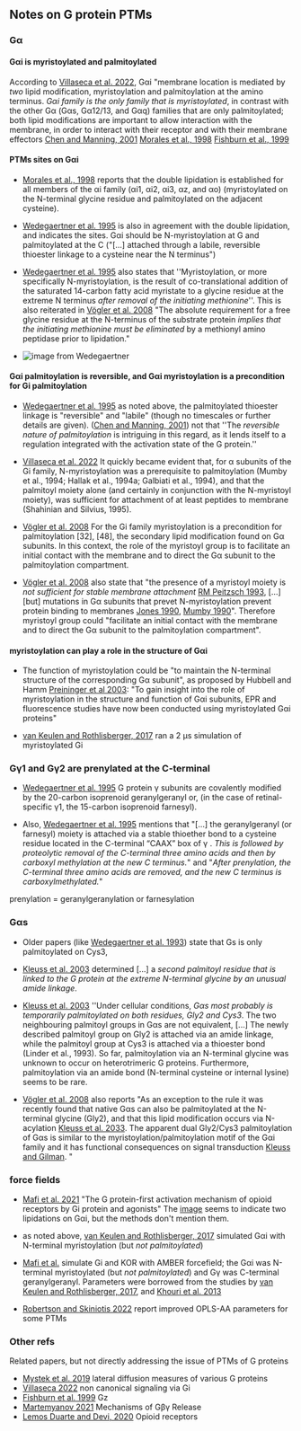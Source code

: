 ## Notes on G protein PTMs


### Gα 

#### Gαi is myristoylated and palmitoylated
According to [Villaseca et al. 2022](https://www.frontiersin.org/articles/10.3389/fcell.2022.941870/full),  Gαi 
"membrane location is mediated by *two* lipid modification, myristoylation and palmitoylation at the amino terminus. 
*Gαi family is the only family that is myristoylated*, in contrast with the other Gα (Gαs, Gα12/13, and Gαq) 
families that are only palmitoylated; both lipid modifications are important to allow interaction with the membrane, 
in order to interact with their receptor and with their membrane effectors 
[Chen and Manning, 2001](https://www.nature.com/articles/1204185)
[Morales et al., 1998](https://www.molbiolcell.org/doi/10.1091/mbc.9.1.1)
[Fishburn et al., 1999](https://www.sciencedirect.com/science/article/pii/S0021925819872228)

#### PTMs sites on Gαi

*  [Morales et al., 1998](https://www.molbiolcell.org/doi/10.1091/mbc.9.1.1) reports that the double lipidation is established for all members of the αi family (αi1, αi2, αi3, αz, and αo) (myristoylated on the N-terminal glycine residue and palmitoylated on the adjacent cysteine).

* [Wedegaertner et al. 1995](https://www.jbc.org/article/S0021-9258(18)83027-7/fulltext) is also in agreement with the double lipidation, and indicates the sites. Gαi should be N-myristoylation at G and palmitoylated at the C ("[...] attached through a labile, reversible thioester linkage to a cysteine near the N terminus")

* [Wedegaertner et al. 1995](https://www.jbc.org/article/S0021-9258(18)83027-7/fulltext) also states that ''Myristoylation, or more specifically N-myristoylation, is the result of co-translational addition of the saturated 14-carbon fatty acid myristate to a glycine residue at the extreme N terminus *after removal of the initiating methionine*''. This is also reiterated in [Vögler et al. 2008](https://www.sciencedirect.com/science/article/pii/S0005273608001107) "The absolute requirement for a free glycine residue at the N-terminus of the substrate protein *implies that the initiating methionine must be eliminated* by a methionyl amino peptidase prior to lipidation." 

* ![image from Wedegaertner](https://els-jbs-prod-cdn.jbs.elsevierhealth.com/cms/attachment/0361282f-631d-49f5-b8fc-8e565a6fdde6/gr1.jpg)


#### Gαi palmitoylation is reversible, and Gαi myristoylation is a precondition for Gi palmitoylation

* [Wedegaertner et al. 1995](https://www.jbc.org/article/S0021-9258(18)83027-7/fulltext)  as noted above, the palmitoylated thioester linkage is "reversible" and "labile" (though no timescales or further details are given). ([Chen and Manning, 2001](https://www.nature.com/articles/1204185))
not that ''The *reversible nature of palmitoylation* is intriguing in this regard,  as it lends itself to a regulation integrated with the activation state of the G protein.''

*  [Villaseca et al. 2022](https://www.frontiersin.org/articles/10.3389/fcell.2022.941870/full) It quickly became evident that, for α subunits of the Gi family, N-myristoylation was a prerequisite to palmitoylation (Mumby et al., 1994; Hallak et al., 1994a; Galbiati et al., 1994), 
and that the palmitoyl moiety alone (and certainly in conjunction with the N-myristoyl moiety), 
was sufficient for attachment of at least peptides to membrane (Shahinian and Silvius, 1995).

* [Vögler et al. 2008](https://www.sciencedirect.com/science/article/pii/S0005273608001107) For the Gi family myristoylation is a precondition for palmitoylation [32], [48], the secondary lipid modification found on Gα subunits. In this context, the role of the myristoyl group is to facilitate an initial contact with the membrane and to direct the Gα subunit to the palmitoylation compartment. 

* [Vögler et al. 2008](https://www.sciencedirect.com/science/article/pii/S0005273608001107)  also state that "the presence of a myristoyl moiety is *not sufficient for stable membrane attachment* [RM Peitzsch 1993](https://pubmed.ncbi.nlm.nih.gov/8399188/), [...] [but] mutations in Gα subunits that prevet N-myristoylation prevent protein binding to membranes [Jones 1990](https://www.pnas.org/doi/abs/10.1073/pnas.87.2.568), [Mumby 1990](https://www.pnas.org/doi/abs/10.1073/pnas.87.2.728)". Therefore myristoyl group could "facilitate an initial contact with the membrane and to direct the Gα subunit to the palmitoylation compartment". 

#### myristoylation can play a role in the structure of Gαi

* The function of myristoylation could be "to maintain the N-terminal structure of the corresponding Gα subunit", as proposed by Hubbell and Hamm [Preininger et al 2003](https://pubs.acs.org/doi/full/10.1021/bi0345438): "To gain insight into the role of myristoylation in the structure and function of Gαi subunits, EPR and fluorescence studies have now been conducted using myristoylated Gαi proteins"

* [van Keulen and Rothlisberger, 2017](https://pubs.acs.org/doi/10.1021/acs.biochem.6b00388) ran a 2 μs simulation of myristoylated Gi


### Gγ1 and Gγ2 are prenylated at the C-terminal

* [Wedegaertner et al. 1995](https://www.jbc.org/article/S0021-9258(18)83027-7/fulltext) G protein γ subunits are covalently modified by the 20-carbon isoprenoid geranylgeranyl or, (in the case of retinal-specific γ1, the 15-carbon isoprenoid farnesyl).

* Also, [Wedegaertner et al. 1995](https://www.jbc.org/article/S0021-9258(18)83027-7/fulltext) mentions that "[...] the geranylgeranyl (or farnesyl) moiety is attached via a stable thioether bond to a cysteine residue located in the C-terminal “CAAX” box of γ . *This is followed by proteolytic removal of the C-terminal three amino acids and then by carboxyl methylation at the new C terminus.*"
and "*After prenylation, the C-terminal three amino acids are removed, and the new C terminus is carboxylmethylated.*"

prenylation = geranylgeranylation or farnesylation


### Gαs

* Older papers (like [Wedegaertner et al. 1993](https://www.sciencedirect.com/science/article/pii/S0021925819745633))
state that Gs is only palmitoylated on Cys3, 

* [Kleuss et al. 2003](https://www.embopress.org/doi/full/10.1093/emboj/cdg095)  determined [...] a *second palmitoyl residue that is linked to the G protein at the extreme N-terminal glycine by an unusual amide linkage*. 

* [Kleuss et al. 2003](https://www.embopress.org/doi/full/10.1093/emboj/cdg095)  ''Under cellular conditions, *Gαs most probably is temporarily palmitoylated on both residues, Gly2 and Cys3*. The two neighbouring palmitoyl groups in Gαs are not equivalent, [...] The newly described palmitoyl group on Gly2 is attached via an amide linkage, while the palmitoyl group at Cys3 is attached via a thioester bond (Linder et al., 1993). So far, palmitoylation via an N-terminal glycine was unknown to occur on heterotrimeric G proteins. Furthermore, palmitoylation via an amide bond (N-terminal cysteine or internal lysine) seems to be rare.

* [Vögler et al. 2008](https://www.sciencedirect.com/science/article/pii/S0005273608001107) also reports "As an exception to the rule it was recently found that native Gαs can also be palmitoylated at the N-terminal glycine (Gly2), and that this lipid modification occurs via N-acylation [Kleuss et al. 2033](https://www.embopress.org/doi/full/10.1093/emboj/cdg095). The apparent dual Gly2/Cys3 palmitoylation of Gαs is similar to the myristoylation/palmitoylation motif of the Gαi family and it has functional consequences on signal transduction [Kleuss and Gilman](https://www.pnas.org/doi/abs/10.1073/pnas.94.12.6116). "

### force fields

* [Mafi et al. 2021](https://www.cambridge.org/core/journals/qrb-discovery/article/g-proteinfirst-activation-mechanism-of-opioid-receptors-by-gi-protein-and-agonists/23FF9692A7DBEDB039A98F9CB612B52D) "The G protein-first activation mechanism of opioid receptors by Gi protein and agonists"
The [image](https://static.cambridge.org/content/id/urn%3Acambridge.org%3Aid%3Aarticle%3AS2633289221000077/resource/name/S2633289221000077_figAb.png) seems to indicate two lipidations on Gαi, but the methods don't mention them.

* as noted above, [van Keulen and Rothlisberger, 2017](https://pubs.acs.org/doi/10.1021/acs.biochem.6b00388)  simulated  Gαi with N-terminal myristoylation (but *not palmitoylated*)

* [Mafi et al.](https://www.pnas.org/doi/10.1073/pnas.1910006117) simulate Gi and KOR with AMBER forcefield; the Gαi was N-terminal myristoylated (but *not palmitoylated*) and  Gγ was C-terminal geranylgeranyl. Parameters were borrowed from the studies by [van Keulen and Rothlisberger, 2017](https://pubs.acs.org/doi/10.1021/acs.biochem.6b00388), and [Khouri et al. 2013](https://pubs.acs.org/doi/full/10.1021/ct400556v)

* [Robertson and Skiniotis 2022](https://pubs.acs.org/doi/10.1021/acs.jctc.2c00015) report improved OPLS-AA parameters for some PTMs

### Other refs

Related papers, but not directly addressing the issue of PTMs of G proteins

* [Mystek et al. 2019](https://www.ncbi.nlm.nih.gov/pmc/articles/PMC6829862/) lateral diffusion measures of various G proteins
* [Villaseca 2022](https://pubmed.ncbi.nlm.nih.gov/36092739/) non canonical signaling via Gi
* [Fishburn et al. 1999](https://pubmed.ncbi.nlm.nih.gov/10373496/) Gz
* [Martemyanov 2021](https://www.sciencedirect.com/science/article/pii/S0968000421001043) Mechanisms of Gβγ Release 
* [Lemos Duarte and Devi, 2020](https://www.sciencedirect.com/science/article/pii/S0166223620300710) Opioid receptors


